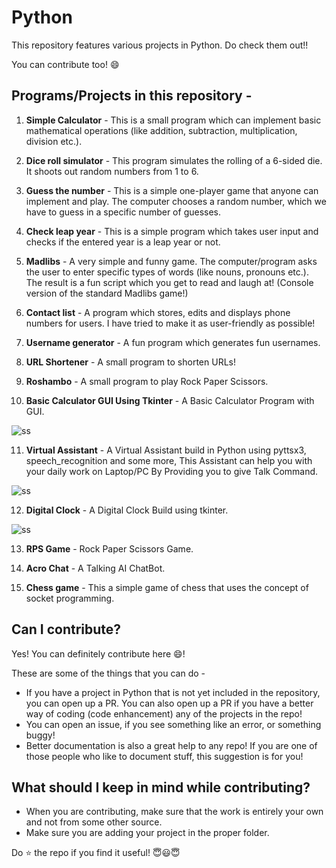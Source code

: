 # Python

This repository features various projects in Python. Do check them out!!

You can contribute too! :smile:

## Programs/Projects in this repository -

1. **Simple Calculator** - This is a small program which can implement basic mathematical operations (like addition, subtraction, multiplication, division etc.).

2. **Dice roll simulator** - This program simulates the rolling of a 6-sided die. It shoots out random numbers from 1 to 6.

3. **Guess the number** - This is a simple one-player game that anyone can implement and play. The computer chooses a random number, which we have to guess in a specific number of guesses.

4. **Check leap year** - This is a simple program which takes user input and checks if the entered year is a leap year or not.

5. **Madlibs** - A very simple and funny game. The computer/program asks the user to enter specific types of words (like nouns, pronouns etc.). The result is a fun script which you get to read and laugh at! (Console version of the standard Madlibs game!)

6. **Contact list** - A program which stores, edits and displays phone numbers for users. I have tried to make it as user-friendly as possible!

7. **Username generator** - A fun program which generates fun usernames.

8. **URL Shortener** - A small program to shorten URLs!

9. **Roshambo** - A small program to play Rock Paper Scissors.

10. **Basic Calculator GUI Using Tkinter** - A Basic Calculator Program with GUI.

![ss](https://github.com/sachinl0har/Python/blob/main/Projects/tkinter_calc.PNG?raw=true)  

11. **Virtual Assistant** - A Virtual Assistant build in Python using pyttsx3, speech_recognition and some more, This Assistant can help you with your daily work on Laptop/PC By Providing you to give Talk Command.

![ss](https://github.com/sachinl0har/Python/blob/main/Projects/alphaAi.PNG?raw=true)  

12. **Digital Clock** - A Digital Clock Build using tkinter.

![ss](https://github.com/sachinl0har/Python/blob/main/Projects/tkinter_digital_clock.PNG?raw=true)

13. **RPS Game** - Rock Paper Scissors Game.

14. **Acro Chat** - A Talking AI ChatBot. 

15. **Chess game** - This a simple game of chess that uses the concept of socket programming.

## Can I contribute?

Yes! You can definitely contribute here :smile:!

These are some of the things that you can do -

- If you have a project in Python that is not yet included in the repository, you can open up a PR. You can also open up a PR if you have a better way of coding (code enhancement) any of the projects in the repo!
- You can open an issue, if you see something like an error, or something buggy!
- Better documentation is also a great help to any repo! If you are one of those people who like to document stuff, this suggestion is for you!

## What should I keep in mind while contributing?

- When you are contributing, make sure that the work is entirely your own and not from some other source.
- Make sure you are adding your project in the proper folder.

Do :star: the repo if you find it useful! 😇😃😇
